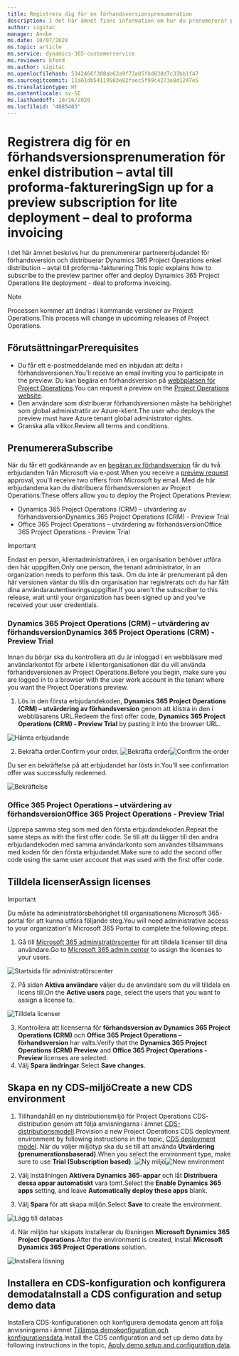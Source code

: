 ```yaml
---
title: Registrera dig för en förhandsversionsprenumeration
description: I det här ämnet finns information om hur du prenumererar på och distribuerar Project Operations enkel distribution – avtal till proforma-fakturering.
author: sigitac
manager: Annbe
ms.date: 10/07/2020
ms.topic: article
ms.service: dynamics-365-customerservice
ms.reviewer: kfend
ms.author: sigitac
ms.openlocfilehash: 5342466f308ab62a9f73a85fbd838d7c33bb1f47
ms.sourcegitcommit: 11a61db54119503e82faec5f99c4273e8d1247e5
ms.translationtype: HT
ms.contentlocale: sv-SE
ms.lasthandoff: 10/16/2020
ms.locfileid: "4085403"
---
```

# <a name="sign-up-for-a-preview-subscription-for-lite-deployment--deal-to-proforma-invoicing"></a><span data-ttu-id="56c6d-103">Registrera dig för en förhandsversionsprenumeration för enkel distribution – avtal till proforma-fakturering</span><span class="sxs-lookup"><span data-stu-id="56c6d-103">Sign up for a preview subscription for lite deployment – deal to proforma invoicing</span></span>

<span data-ttu-id="56c6d-104">I det här ämnet beskrivs hur du prenumererar partnererbjudandet för förhandsversion och distribuerar Dynamics 365 Project Operations enkel distribution – avtal till proforma-fakturering.</span><span class="sxs-lookup"><span data-stu-id="56c6d-104">This topic explains how to subscribe to the preview partner offer and deploy Dynamics 365 Project Operations lite deployment - deal to proforma invoicing.</span></span>

> [!NOTE]
> <span data-ttu-id="56c6d-105">Processen kommer att ändras i kommande versioner av Project Operations.</span><span class="sxs-lookup"><span data-stu-id="56c6d-105">This process will change in upcoming releases of Project Operations.</span></span>

## <a name="prerequisites"></a><span data-ttu-id="56c6d-106">Förutsättningar</span><span class="sxs-lookup"><span data-stu-id="56c6d-106">Prerequisites</span></span>

- <span data-ttu-id="56c6d-107">Du får ett e-postmeddelande med en inbjudan att delta i förhandsversionen.</span><span class="sxs-lookup"><span data-stu-id="56c6d-107">You'll receive an email inviting you to participate in the preview.</span></span> <span data-ttu-id="56c6d-108">Du kan begära en förhandsversion på [webbplatsen för Project Operations](https://dynamics.microsoft.com/en-us/project-operations/overview/).</span><span class="sxs-lookup"><span data-stu-id="56c6d-108">You can request a preview on the [Project Operations website](https://dynamics.microsoft.com/en-us/project-operations/overview/).</span></span>
- <span data-ttu-id="56c6d-109">Den användare som distribuerar förhandsversionen måste ha behörighet som global administratör av Azure-klient.</span><span class="sxs-lookup"><span data-stu-id="56c6d-109">The user who deploys the preview must have Azure tenant global administrator rights.</span></span>
- <span data-ttu-id="56c6d-110">Granska alla villkor.</span><span class="sxs-lookup"><span data-stu-id="56c6d-110">Review all terms and conditions.</span></span>

## <a name="subscribe"></a><span data-ttu-id="56c6d-111">Prenumerera</span><span class="sxs-lookup"><span data-stu-id="56c6d-111">Subscribe</span></span>

<span data-ttu-id="56c6d-112">När du får ett godkännande av en [begäran av förhandsversion](https://forms.office.com/FormsPro/Pages/ResponsePage.aspx?id=v4j5cvGGr0GRqy180BHbR56j8lZs0FdAvwT75_WNFyxUMkRDV1NYQU5TNjE2VjhKOVBUNVg2R0s1NC4u) får du två erbjudanden från Microsoft via e-post.</span><span class="sxs-lookup"><span data-stu-id="56c6d-112">When you receive a [preview request](https://forms.office.com/FormsPro/Pages/ResponsePage.aspx?id=v4j5cvGGr0GRqy180BHbR56j8lZs0FdAvwT75_WNFyxUMkRDV1NYQU5TNjE2VjhKOVBUNVg2R0s1NC4u) approval, you'll receive two offers from Microsoft by email.</span></span> <span data-ttu-id="56c6d-113">Med de här erbjudandena kan du distribuera förhandsversionen av Project Operations:</span><span class="sxs-lookup"><span data-stu-id="56c6d-113">These offers allow you to deploy the Project Operations Preview:</span></span>

- <span data-ttu-id="56c6d-114">Dynamics 365 Project Operations (CRM) – utvärdering av förhandsversion</span><span class="sxs-lookup"><span data-stu-id="56c6d-114">Dynamics 365 Project Operations (CRM) - Preview Trial</span></span>
- <span data-ttu-id="56c6d-115">Office 365 Project Operations – utvärdering av förhandsversion</span><span class="sxs-lookup"><span data-stu-id="56c6d-115">Office 365 Project Operations - Preview Trial</span></span>

> [!IMPORTANT]
> <span data-ttu-id="56c6d-116">Endast en person, klientadministratören, i en organisation behöver utföra den här uppgiften.</span><span class="sxs-lookup"><span data-stu-id="56c6d-116">Only one person, the tenant administrator, in an organization needs to perform this task.</span></span> <span data-ttu-id="56c6d-117">Om du inte är prenumerant på den här versionen väntar du tills din organisation har registrerats och du har fått dina användarautentiseringsuppgifter.</span><span class="sxs-lookup"><span data-stu-id="56c6d-117">If you aren't the subscriber to this release, wait until your organization has been signed up and you've received your user credentials.</span></span>

### <a name="dynamics-365-project-operations-crm---preview-trial"></a><span data-ttu-id="56c6d-118">Dynamics 365 Project Operations (CRM) – utvärdering av förhandsversion</span><span class="sxs-lookup"><span data-stu-id="56c6d-118">Dynamics 365 Project Operations (CRM) - Preview Trial</span></span> 

<span data-ttu-id="56c6d-119">Innan du börjar ska du kontrollera att du är inloggad i en webbläsare med användarkontot för arbete i klientorganisationen där du vill använda förhandsversionen av Project Operations.</span><span class="sxs-lookup"><span data-stu-id="56c6d-119">Before you begin, make sure you are logged in to a browser with the user work account in the tenant where you want the Project Operations preview.</span></span>

1. <span data-ttu-id="56c6d-120">Lös in den första erbjudandekoden, **Dynamics 365 Project Operations (CRM) – utvärdering av förhandsversion** genom att klistra in den i webbläsarens URL.</span><span class="sxs-lookup"><span data-stu-id="56c6d-120">Redeem the first offer code, **Dynamics 365 Project Operations (CRM) - Preview Trial** by pasting it into the browser URL.</span></span>

![Hämta erbjudande](./media/16RedeemFirstOfferNew.png)

2. <span data-ttu-id="56c6d-122">Bekräfta order.</span><span class="sxs-lookup"><span data-stu-id="56c6d-122">Confirm your order.</span></span>
<span data-ttu-id="56c6d-123">![Bekräfta order](./media/17ConfirmOrderNew.png)</span><span class="sxs-lookup"><span data-stu-id="56c6d-123">![Confirm the order](./media/17ConfirmOrderNew.png)</span></span>

<span data-ttu-id="56c6d-124">Du ser en bekräftelse på att erbjudandet har lösts in.</span><span class="sxs-lookup"><span data-stu-id="56c6d-124">You'll see confirmation offer was successfully redeemed.</span></span>

![Bekräftelse](./media/18OrderConfirmationNew.png)

### <a name="office-365-project-operations---preview-trial"></a><span data-ttu-id="56c6d-126">Office 365 Project Operations – utvärdering av förhandsversion</span><span class="sxs-lookup"><span data-stu-id="56c6d-126">Office 365 Project Operations - Preview Trial</span></span>

<span data-ttu-id="56c6d-127">Upprepa samma steg som med den första erbjudandekoden.</span><span class="sxs-lookup"><span data-stu-id="56c6d-127">Repeat the same steps as with the first offer code.</span></span> <span data-ttu-id="56c6d-128">Se till att du lägger till den andra erbjudandekoden med samma användarkonto som användes tillsammans med koden för den första erbjudandet.</span><span class="sxs-lookup"><span data-stu-id="56c6d-128">Make sure to add the second offer code using the same user account that was used with the first offer code.</span></span>

## <a name="assign-licenses"></a><span data-ttu-id="56c6d-129">Tilldela licenser</span><span class="sxs-lookup"><span data-stu-id="56c6d-129">Assign licenses</span></span>

> [!IMPORTANT]
> <span data-ttu-id="56c6d-130">Du måste ha administratörsbehörighet till organisationens Microsoft 365-portal för att kunna utföra följande steg.</span><span class="sxs-lookup"><span data-stu-id="56c6d-130">You will need administrative access to your organization's Microsoft 365 Portal to complete the following steps.</span></span>


1. <span data-ttu-id="56c6d-131">Gå till [Microsoft 365 administratörscenter](https://portal.office.com/) för att tilldela licenser till dina användare.</span><span class="sxs-lookup"><span data-stu-id="56c6d-131">Go to [Microsoft 365 admin center](https://portal.office.com/) to assign the licenses to your users.</span></span>

![Startsida för administratörscenter](./media/14AdminPortal.png)

2. <span data-ttu-id="56c6d-133">På sidan **Aktiva användare** väljer du de användare som du vill tilldela en licens till.</span><span class="sxs-lookup"><span data-stu-id="56c6d-133">On the **Active users** page, select the users that you want to assign a license to.</span></span>

![Tilldela licenser](./media/15AssignLicenses.png)

3. <span data-ttu-id="56c6d-135">Kontrollera att licenserna för **förhandsversion av Dynamics 365 Project Operations (CRM)** och **Office 365 Project Operations – förhandsversion** har valts.</span><span class="sxs-lookup"><span data-stu-id="56c6d-135">Verify that the **Dynamics 365 Project Operations (CRM) Preview** and **Office 365 Project Operations - Preview** licenses are selected.</span></span> 
4. <span data-ttu-id="56c6d-136">Välj **Spara ändringar**.</span><span class="sxs-lookup"><span data-stu-id="56c6d-136">Select **Save changes**.</span></span>

## <a name="create-a-new-cds-environment"></a><span data-ttu-id="56c6d-137">Skapa en ny CDS-miljö</span><span class="sxs-lookup"><span data-stu-id="56c6d-137">Create a new CDS environment</span></span>

1. <span data-ttu-id="56c6d-138">Tillhandahåll en ny distributionsmiljö för Project Operations CDS-distribution genom att följa anvisningarna i ämnet [CDS-distributionsmodell](lite-deployment.md).</span><span class="sxs-lookup"><span data-stu-id="56c6d-138">Provision a new Project Operations CDS deployment environment by following instructions in the topic, [CDS deployment model](lite-deployment.md).</span></span> <span data-ttu-id="56c6d-139">När du väljer miljötyp ska du se till att använda **Utvärdering (prenumerationsbaserad)**.</span><span class="sxs-lookup"><span data-stu-id="56c6d-139">When you select the environment type, make sure to use **Trial (Subscription based)**.</span></span>
<span data-ttu-id="56c6d-140">![Ny miljö](./media/19CreateEnvironment.png)</span><span class="sxs-lookup"><span data-stu-id="56c6d-140">![New environment](./media/19CreateEnvironment.png)</span></span>

2. <span data-ttu-id="56c6d-141">Välj inställningen **Aktivera Dynamics 365-appar** och låt **Distribuera dessa appar automatiskt** vara tomt.</span><span class="sxs-lookup"><span data-stu-id="56c6d-141">Select the **Enable Dynamics 365 apps** setting, and leave **Automatically deploy these apps** blank.</span></span>  
3. <span data-ttu-id="56c6d-142">Välj **Spara** för att skapa miljön.</span><span class="sxs-lookup"><span data-stu-id="56c6d-142">Select **Save** to create the environment.</span></span>

![Lägg till databas](./media/20CreateEnvironment1.png)

4. <span data-ttu-id="56c6d-144">När miljön har skapats installerar du lösningen **Microsoft Dynamics 365 Project Operations**.</span><span class="sxs-lookup"><span data-stu-id="56c6d-144">After the environment is created, install **Microsoft Dynamics 365 Project Operations** solution.</span></span> 

![Installera lösning](./media/21InstallSolution.png)

## <a name="install-a-cds-configuration-and-setup-demo-data"></a><span data-ttu-id="56c6d-146">Installera en CDS-konfiguration och konfigurera demodata</span><span class="sxs-lookup"><span data-stu-id="56c6d-146">Install a CDS configuration and setup demo data</span></span>

<span data-ttu-id="56c6d-147">Installera CDS-konfigurationen och konfigurera demodata genom att följa anvisningarna i ämnet [Tillämpa demokonfiguration och konfigurationsdata](lite-apply-demo-setup-config-data.md).</span><span class="sxs-lookup"><span data-stu-id="56c6d-147">Install the CDS configuration and set up demo data by following instructions in the topic, [Apply demo setup and configuration data](lite-apply-demo-setup-config-data.md).</span></span>
